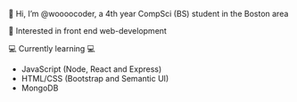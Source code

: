 👋 Hi, I’m @woooocoder, a 4th year CompSci (BS) student in the Boston area

👀 Interested in front end web-development 

💻 Currently learning 💻 
   - JavaScript (Node, React and Express) 
   - HTML/CSS (Bootstrap and Semantic UI)
   - MongoDB
<!--- 🥼 What I'm Working on 🥼 --->

<!---
woooocoder/woooocoder is a ✨ special ✨ repository because its `README.md` (this file) appears on your GitHub profile.
You can click the Preview link to take a look at your changes.
--->
